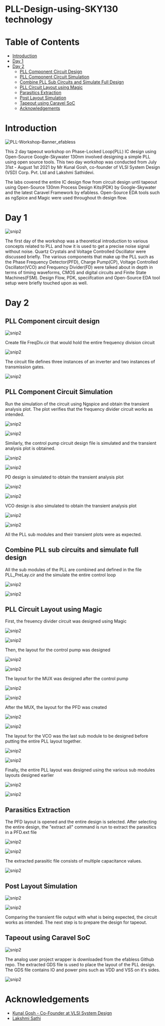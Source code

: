 # PLL-Design-using-SKY130 technology

# Table of Contents

- [Introduction](#introduction)
- [Day 1](#day1)
- [Day 2](#day2)
  - [PLL Component Circuit Design](#design)
  - [PLL Component Circuit Simulation](#simulation)
  - [Combine PLL Sub Circuits and Simulate Full Design](#combine)
  - [PLL Circuit Layout using Magic](#layout)
  - [Parasitics Extraction](#parasitic)
  - [Post Layout Simulation](#postlayout)
  - [Tapeout using Caravel SoC](#tapeout)
  - [Acknowledgements](#ack)

# Introduction <a name="introduction"></a>

![PLL-Workshop-Banner_efabless](https://user-images.githubusercontent.com/22279620/127746035-1e97e877-5d3e-4bbd-a08c-e5131de5c384.png)

This 2 day tapeout workshop on Phase-Locked Loop(PLL) IC design using Open-Source Google-Skywater 130nm involved designing
a simple PLL using open source tools. This two day workshop was conducted from July 31st - August 1st 2021 by Mr Kunal Gosh, co-founder
of VLSI System Design (VSD) Corp. Pvt. Ltd and Lakshmi Sathidevi.

The labs covered the entire IC design flow from circuit design until tapeout using Open-Source 130nm Process Design Kits(PDK) by Google-Skywater and the latest Caravel Framework by efabless. Open-Source EDA tools such as ngSpice and Magic were used throughout th design flow.

# Day 1 <a name="day1"></a>

![snip2](https://user-images.githubusercontent.com/22279620/127747417-d6453d93-e0ea-432d-a3bd-f8a44e7c651f.PNG)


The first day of the workshop was a theoretical introduction to various concepts related to PLL and how it is used to get a precise noise signal without noise. Quartz Crystals and Voltage Controlled Oscillator were discussed briefly. The various components that make up the PLL such as the Phase Frequency Detector(PFD), Charge Pump(CP), Voltage Controlled Oscillator(VCO) and Frequency Divider(FD) were talked about in depth in terms of timing waveforms, CMOS and digital circuits and Finite State Machines(FSM). Design Flow, PDK, speciifcation and Open-Source EDA tool setup were briefly touched upon as well.

# Day 2 <a name="day2"></a>

## PLL Component circuit design <a name="design"></a>

![snip2](https://user-images.githubusercontent.com/22279620/127750060-b4499998-3560-464a-8b3d-47229c796a76.PNG)


Create file FreqDiv.cir that would hold the entire frequency division circuit

![snip2](https://user-images.githubusercontent.com/22279620/127766001-df6ab13b-79b3-4d07-bc8e-93c9dea59f27.PNG)


The circuit file defines three instances of an inverter and two instances of transmission gates.


![snip2](https://user-images.githubusercontent.com/22279620/127750153-837ea5ea-b3e2-469a-85fc-45bb84ec36b3.PNG)

## PLL Component Circuit Simulation <a name="simulation"></a>

Run the simulation of the circuit using Ngspice and obtain the transient analysis plot. The plot verifies that the frequency divider circuit works as intended.

![snip2](https://user-images.githubusercontent.com/22279620/127766176-89421591-03fc-47e8-b5c6-68cd1f6173cb.PNG)

![snip2](https://user-images.githubusercontent.com/22279620/127766219-3586040b-ea68-433b-8b9c-29b9c53dbe82.PNG)


Similarly, the control pump circuit design file is simulated and the transient analysis plot is obtained. 

![snip2](https://user-images.githubusercontent.com/22279620/127766302-c8f37fda-4060-4854-9a78-43b0eed95a68.PNG)

![snip2](https://user-images.githubusercontent.com/22279620/127766323-86a4935d-6f49-4925-9c3d-636eae14bb6c.PNG)

PD design is simulated to obtain the transient analysis plot

![snip2](https://user-images.githubusercontent.com/22279620/127766421-7a231fe9-2d71-43d8-a711-373b7dab5e40.PNG)

![snip2](https://user-images.githubusercontent.com/22279620/127766447-1a4d6e0d-613b-4171-8811-75dae80eefdf.PNG)


VCO design is also simulated to obtain the transient analysis plot

![snip2](https://user-images.githubusercontent.com/22279620/127766503-968090a8-a254-4b0c-a1ed-ee0da590df81.PNG)

![snip2](https://user-images.githubusercontent.com/22279620/127766519-d202f00d-688f-455f-87b4-ca87a5ec5d26.PNG)

All the PLL sub modules and their transient plots were as expected.


## Combine PLL sub circuits and simulate full design <a name="combine"></a>

All the sub modules of the PLL are combined and defined in the file PLL_PreLay.cir and the simulate the entire control loop


![snip2](https://user-images.githubusercontent.com/22279620/127767962-efd0c3ec-3ec6-42ca-8407-4424defb8bf9.PNG)

![snip2](https://user-images.githubusercontent.com/22279620/127767982-92ef59b0-ab66-4669-8aa1-fa20243aab79.PNG)

## PLL Circuit Layout using Magic <a name="layout"></a>

First, the freuency divider circuit was designed using Magic

![snip2](https://user-images.githubusercontent.com/22279620/127768242-5e7c8a06-d7d9-4760-9cbb-c7cc341ae28b.PNG)

![snip2](https://user-images.githubusercontent.com/22279620/127768266-b0cfcc19-3469-411b-a43d-7fdda7f33023.PNG)

Then, the layout for the control pump was designed

![snip2](https://user-images.githubusercontent.com/22279620/127768337-841b24fd-4418-4d3e-866a-c440c7f2a38d.PNG)

![snip2](https://user-images.githubusercontent.com/22279620/127768362-7c043eed-d43b-4817-a231-dc12d6c11f59.PNG)

The layout for the MUX was designed after the control pump

![snip2](https://user-images.githubusercontent.com/22279620/127768408-aec351cd-1092-4ced-bc20-bef17cc4c6ce.PNG)

![snip2](https://user-images.githubusercontent.com/22279620/127768422-f8d7c762-edb6-40bd-94c9-d4da75d4122d.PNG)

After the MUX, the layout for the PFD was created

![snip2](https://user-images.githubusercontent.com/22279620/127768482-93e82472-9c62-45a0-bdca-ff2719259144.PNG)

![snip2](https://user-images.githubusercontent.com/22279620/127768498-df2c5654-a2fd-44b7-854f-38c064c96a77.PNG)

The layout for the VCO was the last sub module to be designed before putting the entire PLL layout together.

![snip2](https://user-images.githubusercontent.com/22279620/127768531-8e0363b6-8dd8-4537-9fdd-c8f1271bea08.PNG)

![snip2](https://user-images.githubusercontent.com/22279620/127768554-0327355e-5ab4-4097-b911-a9e8edf95995.PNG)

Finally, the entire PLL layout was designed using the various sub modules layouts designed earlier

![snip2](https://user-images.githubusercontent.com/22279620/127768614-3ba6a68a-2939-48de-9f92-7043a44b58d8.PNG)

![snip2](https://user-images.githubusercontent.com/22279620/127768636-137a8790-b9cc-4f11-b47f-13ca16b76b19.PNG)

## Parasitics Extraction <a name="parasitic">

The PFD layout is opened and the entire design is selected. After selecting the entire design, the "extract all" command is run to
extract the parasitics in a PFD.ext file

![snip2](https://user-images.githubusercontent.com/22279620/127769168-fdd87b6f-42db-40e3-9327-6ccd34089499.PNG)

![snip2](https://user-images.githubusercontent.com/22279620/127769185-b71a0a4b-4170-4d5b-af6a-4c4ad3337c18.PNG)

The extracted parasitic file consists of multiple capacitance values.

![snip2](https://user-images.githubusercontent.com/22279620/127769266-1abd90ab-5144-47c6-bace-ef535823eb6e.PNG)

## Post Layout Simulation <a name="postlayout">

![snip2](https://user-images.githubusercontent.com/22279620/127769401-55cce147-33e3-4417-9f5f-517435661160.PNG)

![snip2](https://user-images.githubusercontent.com/22279620/127769427-e6305800-f28d-44b2-a918-3e41d2c9a81e.PNG)

Comparing the transient file output with what is being expected, the circuit works as intended. The next step is to prepare the design for tapeout.

## Tapeout using Caravel SoC <a name="tapeout"></a>

![snip2](https://user-images.githubusercontent.com/22279620/127770518-5cd6c9cf-e3ec-4d5e-be78-931630c07d30.PNG)

The analog user project wrapper is downloaded from the efabless Github repo. The extracted GDS file is used to place the layout of the PLL design. The GDS file contains IO and power pins such as VDD and VSS on it's sides.

![snip2](https://user-images.githubusercontent.com/22279620/127773851-e58a8a65-9bc6-4cb9-ab0c-a411aabf7a2d.PNG)

# Acknowledgements <a name="ack"></a>

- [Kunal Gosh - Co-Founder at VLSI System Design](https://github.com/kunalg123)
- [Lakshmi Sathi](https://github.com/lakshmi-sathi)










